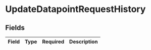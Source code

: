 # UpdateDatapointRequestHistory


## Fields

| Field       | Type        | Required    | Description |
| ----------- | ----------- | ----------- | ----------- |